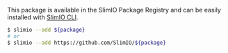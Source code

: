 This package is available in the SlimIO Package Registry and can be easily installed with [SlimIO CLI](https://github.com/SlimIO/CLI).

```bash
$ slimio --add ${package}
# or
$ slimio --add https://github.com/SlimIO/${package}
```
